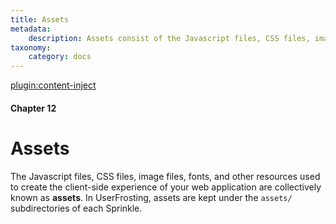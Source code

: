 ```yaml
---
title: Assets
metadata:
    description: Assets consist of the Javascript files, CSS files, image files, fonts, and other resources used to create the client-side experience of your web application.  UserFrosting provides a framework for loading these resources easily and efficiently.
taxonomy:
    category: docs
---
```

[plugin:content-inject](/modular/_update5.0)

#### Chapter 12

# Assets

The Javascript files, CSS files, image files, fonts, and other resources used to create the client-side experience of your web application are collectively known as **assets**. In UserFrosting, assets are kept under the `assets/` subdirectories of each Sprinkle.
